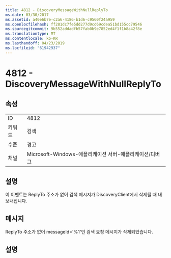 ```yaml
---
title: 4812 - DiscoveryMessageWithNullReplyTo
ms.date: 03/30/2017
ms.assetid: a40e6b7e-c2a6-4186-b1d6-c9560f24a959
ms.openlocfilehash: ff281dc7fe5dd277d9cd69cdea51bd155cc79546
ms.sourcegitcommit: 9b552addadfb57fab0b9e7852ed4f1f1b8a42f8e
ms.translationtype: MT
ms.contentlocale: ko-KR
ms.lasthandoff: 04/23/2019
ms.locfileid: "61942937"
---
```

# <a name="4812---discoverymessagewithnullreplyto"></a>4812 - DiscoveryMessageWithNullReplyTo
## <a name="properties"></a>속성  
  
|||  
|-|-|  
|ID|4812|  
|키워드|검색|  
|수준|경고|  
|채널|Microsoft-Windows-애플리케이션 서버-애플리케이션/디버그|  
  
## <a name="description"></a>설명  
 이 이벤트는 ReplyTo 주소가 없어 검색 메시지가 DiscoveryClient에서 삭제될 때 내보내집니다.  
  
## <a name="message"></a>메시지  
 ReplyTo 주소가 없어 messageId='%1'인 검색 요청 메시지가 삭제되었습니다.  
  
## <a name="details"></a>설명
